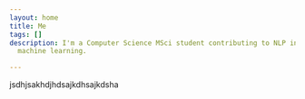 ```yaml
---
layout: home
title: Me
tags: []
description: I'm a Computer Science MSci student contributing to NLP in Spanish using
  machine learning.

---
```

jsdhjsakhdjhdsajkdhsajkdsha
